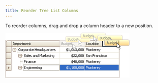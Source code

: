 ```yaml
---
title: Reorder Tree List Columns
---
```

To reorder columns, drag and drop a column header to a new position.

![EU_XtraTreeList_ReorderColumns](../../../images/Img7682.png)